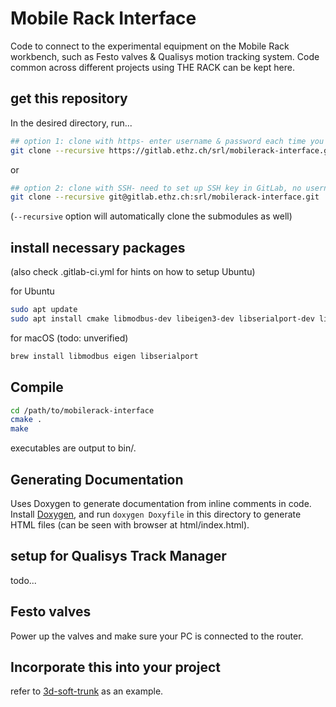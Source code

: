 # Mobile Rack Interface

Code to connect to the experimental equipment on the Mobile Rack workbench, such as Festo valves & Qualisys motion
tracking system. Code common across different projects using THE RACK can be kept here.

## get this repository

In the desired directory, run...
```bash
## option 1: clone with https- enter username & password each time you access remote
git clone --recursive https://gitlab.ethz.ch/srl/mobilerack-interface.git 
```
or
```bash
## option 2: clone with SSH- need to set up SSH key in GitLab, no username / password required
git clone --recursive git@gitlab.ethz.ch:srl/mobilerack-interface.git
```
(`--recursive` option will automatically clone the submodules as well)

## install necessary packages
(also check .gitlab-ci.yml for hints on how to setup Ubuntu)

for Ubuntu

```bash
sudo apt update
sudo apt install cmake libmodbus-dev libeigen3-dev libserialport-dev libopencv-dev
```

for macOS (todo: unverified)

```bash
brew install libmodbus eigen libserialport
```

## Compile

```bash
cd /path/to/mobilerack-interface
cmake .
make
```

executables are output to bin/.

## Generating Documentation

Uses Doxygen to generate documentation from inline comments in code. Install [Doxygen](http://www.doxygen.nl), and
run `doxygen Doxyfile` in this directory to generate HTML files (can be seen with browser at html/index.html).

## setup for Qualisys Track Manager

todo...

## Festo valves

Power up the valves and make sure your PC is connected to the router.

## Incorporate this into your project

refer to [3d-soft-trunk](https://gitlab.ethz.ch/srl/3d-soft-trunk) as an example.